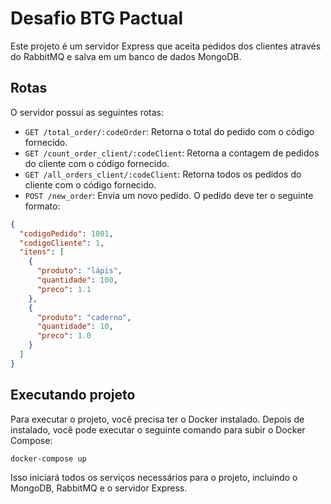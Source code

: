 # Desafio BTG Pactual

Este projeto é um servidor Express que aceita pedidos dos clientes através do RabbitMQ e salva em um banco de dados MongoDB.

## Rotas

O servidor possui as seguintes rotas:

- `GET /total_order/:codeOrder`: Retorna o total do pedido com o código fornecido.
- `GET /count_order_client/:codeClient`: Retorna a contagem de pedidos do cliente com o código fornecido.
- `GET /all_orders_client/:codeClient`: Retorna todos os pedidos do cliente com o código fornecido.
- `POST /new_order`: Envia um novo pedido. O pedido deve ter o seguinte formato:

```json
{
  "codigoPedido": 1001,
  "codigoCliente": 1,
  "itens": [
    {
      "produto": "lápis",
      "quantidade": 100,
      "preco": 1.1
    },
    {
      "produto": "caderno",
      "quantidade": 10,
      "preco": 1.0
    }
  ]
}
```

## Executando projeto

Para executar o projeto, você precisa ter o Docker instalado. Depois de instalado, você pode executar o seguinte comando para subir o Docker Compose:

```bash
docker-compose up
```

Isso iniciará todos os serviços necessários para o projeto, incluindo o MongoDB, RabbitMQ e o servidor Express.
